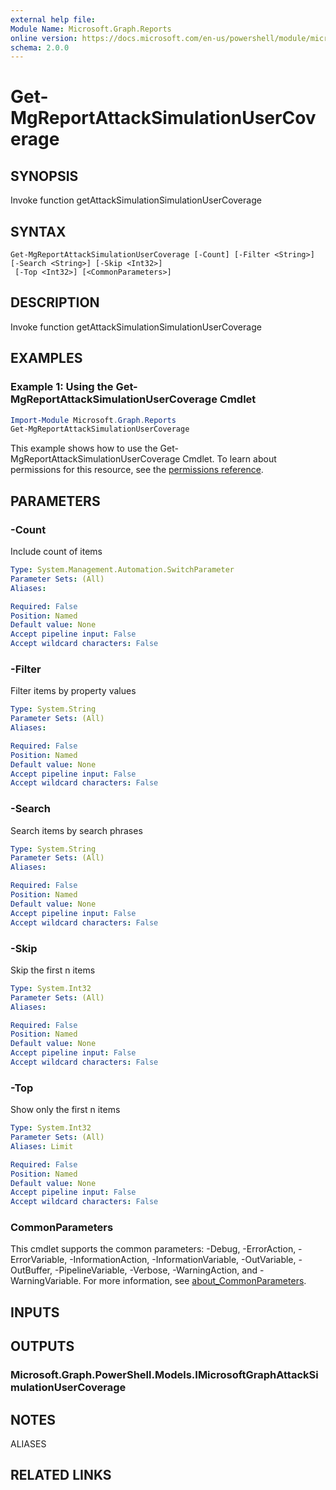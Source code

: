 ```yaml
---
external help file:
Module Name: Microsoft.Graph.Reports
online version: https://docs.microsoft.com/en-us/powershell/module/microsoft.graph.reports/get-mgreportattacksimulationusercoverage
schema: 2.0.0
---
```


# Get-MgReportAttackSimulationUserCoverage

## SYNOPSIS
Invoke function getAttackSimulationSimulationUserCoverage

## SYNTAX

```
Get-MgReportAttackSimulationUserCoverage [-Count] [-Filter <String>] [-Search <String>] [-Skip <Int32>]
 [-Top <Int32>] [<CommonParameters>]
```

## DESCRIPTION
Invoke function getAttackSimulationSimulationUserCoverage

## EXAMPLES

### Example 1: Using the Get-MgReportAttackSimulationUserCoverage Cmdlet
```powershell
Import-Module Microsoft.Graph.Reports
Get-MgReportAttackSimulationUserCoverage
```

This example shows how to use the Get-MgReportAttackSimulationUserCoverage Cmdlet.
To learn about permissions for this resource, see the [permissions reference](/graph/permissions-reference).

## PARAMETERS

### -Count
Include count of items

```yaml
Type: System.Management.Automation.SwitchParameter
Parameter Sets: (All)
Aliases:

Required: False
Position: Named
Default value: None
Accept pipeline input: False
Accept wildcard characters: False
```

### -Filter
Filter items by property values

```yaml
Type: System.String
Parameter Sets: (All)
Aliases:

Required: False
Position: Named
Default value: None
Accept pipeline input: False
Accept wildcard characters: False
```

### -Search
Search items by search phrases

```yaml
Type: System.String
Parameter Sets: (All)
Aliases:

Required: False
Position: Named
Default value: None
Accept pipeline input: False
Accept wildcard characters: False
```

### -Skip
Skip the first n items

```yaml
Type: System.Int32
Parameter Sets: (All)
Aliases:

Required: False
Position: Named
Default value: None
Accept pipeline input: False
Accept wildcard characters: False
```

### -Top
Show only the first n items

```yaml
Type: System.Int32
Parameter Sets: (All)
Aliases: Limit

Required: False
Position: Named
Default value: None
Accept pipeline input: False
Accept wildcard characters: False
```

### CommonParameters
This cmdlet supports the common parameters: -Debug, -ErrorAction, -ErrorVariable, -InformationAction, -InformationVariable, -OutVariable, -OutBuffer, -PipelineVariable, -Verbose, -WarningAction, and -WarningVariable. For more information, see [about_CommonParameters](http://go.microsoft.com/fwlink/?LinkID=113216).

## INPUTS

## OUTPUTS

### Microsoft.Graph.PowerShell.Models.IMicrosoftGraphAttackSimulationUserCoverage

## NOTES

ALIASES

## RELATED LINKS

